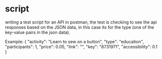 # script
writing a test script for an API in postman, the test is checking to see the api responses based on the JSON data, in this case its for the type (one of the key-value pairs in the json data).

Example:
{
    "activity": "Learn to sew on a button",
    "type": "education",
    "participants": 1,
    "price": 0.05,
    "link": "",
    "key": "8731971",
    "accessibility": 0.1
}

